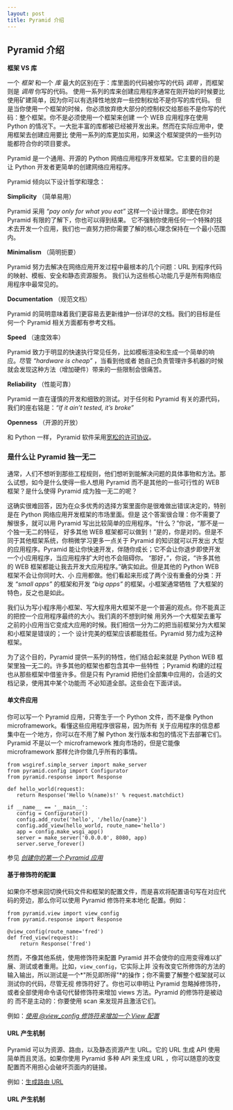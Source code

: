 ```yaml
---
layout: post
title: Pyramid 介绍
---
```


## Pyramid 介绍

**框架 VS 库**

一个 *框架* 和一个 *库* 最大的区别在于：库里面的代码被你写的代码 *调用* ，而框架则是 *调用* 你写的代码。
使用一系列的库来创建应用程序通常在刚开始的时候要比使用矿建简单，因为你可以有选择性地放弃一些控制权给不是你写的库代码。
但是当你使用一个框架的时候，你必须放弃绝大部分的控制权交给那些不是你写的代码：整个框架。你不是必须使用一个框架来创建
一个 WEB 应用程序在使用 Python 的情况下。一大批丰富的库都被已经被开发出来。然而在实际应用中，使用框架去创建应用要比
使用一系列的库更加实用，如果这个框架提供的一些列功能都符合你的项目要求。
    
Pyramid 是一个通用、开源的 Python 网络应用程序开发框架。它主要的目的是让 Python 开发者更简单的创建网络应用程序。

Pyramid 倾向以下设计哲学和理念：

**Simplicity** （简单易用）

Pyramid 采用 *“pay only for what you eat”* 这样一个设计理念。即使在你对 Pyramid 有限的了解下，你也可以得到结果。
它不强制你使用任何一个特殊的技术去开发一个应用，我们也一直努力把你需要了解的核心理念保持在一个最小范围内。

**Minimalism** （简明扼要）

Pyramid 努力去解决在网络应用开发过程中最根本的几个问题：URL 到程序代码的映射、模板、安全和静态资源服务。
我们认为这些核心功能几乎是所有网络应用程序中最常见的。

**Documentation** （规范文档）

Pyramid 的简明意味着我们更容易去更新维护一份详尽的文档。我们的目标是任何一个 Pyramid 相关方面都有参考文档。

**Speed** （速度效率）

Pyramid 致力于明显的快速执行常见任务，比如模板渲染和生成一个简单的响应。尽管 *“hardware is cheap”* ，当看到他或者
她自己负责管理许多机器的时候就会发现这种方法（增加硬件）带来的一些限制会很痛苦。

**Reliability** （性能可靠）

Pyramid 一直在谨慎的开发和细致的测试。对于任何和 Pyramid 有关的源代码，我们的座右铭是：*“If it ain’t tested, it’s broke”*

**Openness** （开源的开放）

和 Python 一样， Pyramid 软件采用[宽松的许可协议](http://repoze.org/license.html)。

### <a id="what-makes-pyramid-unique"></a> 是什么让 Pyramid 独一无二

通常，人们不想听到那些工程规则，他们想听到能解决问题的具体事物和方法。那么试想，如今是什么使得一些人想用 Pyramid
而不是其他的一些可行性的 WEB 框架？是什么使得 Pyramid 成为独一无二的呢？

这确实很难回答，因为在众多优秀的选择方案里面你是很难做出错误决定的，特别是在 Python 网络应用开发框架的市场里面。但是
这个答案很合理：你不需要了解很多，就可以用 Pyramid 写出比较简单的应用程序。“什么？”你说，“那不是一个独一无二的特征，
好多其他 WEB 框架都可以做到！”是的，你是对的。但是不同于其他框架系统，你稍微学习更多一点关于 Pyramid 的知识就可以开发出
大型的应用程序。Pyramid 能让你快速开发，伴随你成长；它不会让你退步即使开发一个小应用程序，当应用程序扩大时也不会阻碍你。
“那好，”，你说，“许多其他的 WEB 框架都能让我去开发大应用程序。”确实如此。但是其他的 Python WEB 框架不会让你同时大、小
应用都做。他们看起来形成了两个没有重叠的分类：开发 *“small apps”* 的框架和开发 *“big apps”* 的框架。小框架通常牺牲
了大框架的特色，反之也是如此。

我们认为写小程序用小框架、写大程序用大框架不是一个普遍的观点。你不能真正的把控一个应用程序最终的大小。我们真的不想到时候
用另外一个大框架去重写之前的小应用当它变成大应用的时候。我们相信一分为二的把当前框架分为大框架和小框架是错误的；一个
设计完美的框架应该都能胜任。Pyramid 努力成为这种框架。

为了这个目的，Pyramid 提供一系列的特性，他们结合起来就是 Python WEB 框架里独一无二的。许多其他的框架也都包含其中一些特性
；Pyramid 构建的过程也从那些框架中借鉴许多。但是只有 Pyramid 把他们全部集中应用的，合适的文档记录，使用其中某个功能而
不必知道全部。这些会在下面详谈。

#### <a id="single-file-applications"></a> 单文件应用

你可以写一个 Pyramid 应用，只寄生于一个 Python 文件，而不是像 Python microframework。看懂这些应用程序很容易，因为所有
关于应用程序的信息都集中在一个地方，你可以在不用了解 Python 发行版本和包的情况下去部署它们。Pyramid 不是以一个 
microframework 推向市场的，但是它能像 microframework 那样允许你做几乎所有的事情。

   
    from wsgiref.simple_server import make_server
    from pyramid.config import Configurator
    from pyramid.response import Response

    def hello_world(request):
       return Response('Hello %(name)s!' % request.matchdict)

    if __name__ == '__main__':
       config = Configurator()
       config.add_route('hello', '/hello/{name}')
       config.add_view(hello_world, route_name='hello')
       app = config.make_wsgi_app()
       server = make_server('0.0.0.0', 8080, app)
       server.serve_forever()

参见 *[创建你的第一个 Pyramid 应用](http://docs.pylonsproject.org/projects/pyramid/en/1.3-branch/narr/firstapp.html#firstapp-chapter, "创建你的第一个 Pyramid 应用")*

#### <a id="decorator-based-configuration"></a> 基于修饰符的配置

如果你不想来回切换代码文件和框架的配置文件，而是喜欢将配置语句写在对应代码的旁边，那么你可以使用 Pyramid 修饰符来本地化
配置。例如：

    from pyramid.view import view_config
    from pyramid.response import Response

    @view_config(route_name='fred')
    def fred_view(request):
        return Response('fred')

然而，不像其他系统，使用修饰符来配置 Pyramid 并不会使你的应用变得难以扩展、测试或者重用。比如，`view_config`，它实际上并
没有改变它所修饰的方法的输入输出，所以测试是一个*"所见即所得"*的操作；你不需要了解整个框架就可以测试你的代码，尽管无视
修饰符好了。你也可以申明让 Pyramid 忽略掉修饰符，或者全部使用命令语句代替修饰符来增加 views 方法。Pyramid 的修饰符是被动的
而不是主动的：你要使用 scan 来发现并且激活它们。

例如：*[使用 @view_config 修饰符来增加一个 View 配置](http://docs.pylonsproject.org/projects/pyramid/en/1.3-branch/narr/viewconfig.html#mapping-views-using-a-decorator-section, "使用 @view_config 修饰符来增加一个 View 配置")*

#### <a id="url-generation"></a> URL 产生机制

Pyramid 可以为资源、路由，以及静态资源产生 URL。它的 URL 生成 API 使用简单而且灵活。如果你使用 Pyramid 多种 API 来生成 URL
，你可以随意的改变配置而不用担心会破坏页面内的链接。

例如：[生成路由 URL](http://docs.pylonsproject.org/projects/pyramid/en/1.3-branch/narr/urldispatch.html#generating-route-urls, "生成路由 URL")

#### <a id="url-generation"></a> URL 产生机制

